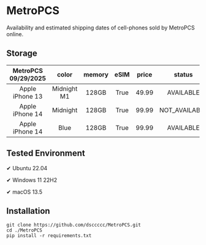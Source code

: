 # MetroPCS
Availability and estimated shipping dates of cell-phones sold by MetroPCS online.
## Storage
|MetroPCS 09/29/2025|color|memory|eSIM|price|status|shipping from|shipping to|
|:--:|:--:|:--:|:--:|:--:|:--:|:--:|:--:|
|Apple iPhone 13|Midnight M1|128GB|True|49.99|AVAILABLE|09/29/2025|10/06/2025|
|Apple iPhone 14|Midnight|128GB|True|99.99|NOT_AVAILABLE|10/06/2025|10/13/2025|
|Apple iPhone 14|Blue|128GB|True|99.99|AVAILABLE|09/29/2025|10/06/2025|

## Tested Environment
✔ Ubuntu 22.04

✔ Windows 11 22H2

✔ macOS 13.5
## Installation
```
git clone https://github.com/dsccccc/MetroPCS.git
cd ./MetroPCS
pip install -r requirements.txt
```
